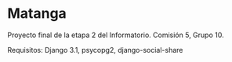 # Matanga
Proyecto final de la etapa 2 del Informatorio. Comisión 5, Grupo 10.

Requisitos:
Django 3.1,
psycopg2,
django-social-share